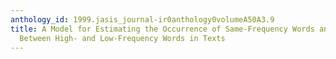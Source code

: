 ```yaml
---
anthology_id: 1999.jasis_journal-ir0anthology0volumeA50A3.9
title: A Model for Estimating the Occurrence of Same-Frequency Words and the Boundary
  Between High- and Low-Frequency Words in Texts
---
```

